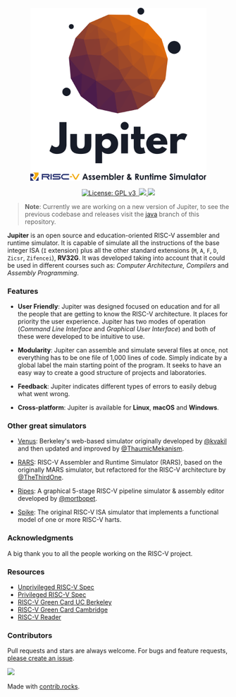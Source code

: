 <p align="center">
  <a href="https://github.com/andrescv/Jupiter/">
    <img src="./.github/jupiter.png" alt="Jupiter" width="400">
  </a>
</p>

<p align="center">
  <a href="https://github.com/andrescv/Jupiter/blob/master/LICENSE">
    <img src="https://img.shields.io/badge/License-GPL%20v3-blue.svg" alt="License: GPL v3">
  </a>
  <a href="https://github.com/andrescv/jupiter/actions/workflows/ci.yml">
    <img src="https://github.com/andrescv/jupiter/actions/workflows/ci.yml/badge.svg?branch=next" alt="">
  </a>
  <a href="https://codecov.io/gh/andrescv/jupiter" > 
    <img src="https://codecov.io/gh/andrescv/jupiter/branch/next/graph/badge.svg?token=FpiLNNzYj8"/> 
  </a>
  <a href="https://github.com/andrescv/Jupiter/releases">
    <img src="https://img.shields.io/github/downloads/andrescv/Jupiter/total.svg">
  </a>
</p>

> **Note**: Currently we are working on a new version of Jupiter, to see the previous codebase and releases visit the [java](https://github.com/andrescv/jupiter/tree/java) branch of this repository.

**Jupiter** is an open source and education-oriented RISC-V assembler and runtime simulator. It is capable of simulate all the instructions of the base integer ISA (`I` extension) plus all the other standard extensions (`M`, `A`, `F`, `D`, `Zicsr`, `Zifencei`), **RV32G**. It was developed taking into account that it could be used in different courses such as: _Computer Architecture, Compilers_ and _Assembly Programming_.

### Features

- **User Friendly**: Jupiter was designed focused on education and for all the people that are getting to know the RISC-V architecture. It places for priority the user experience. Jupiter has two modes of operation (_Command Line Interface_ and _Graphical User Interface_) and both of these were developed to be intuitive to use.

- **Modularity**: Jupiter can assemble and simulate several files at once, not everything has to be one file of 1,000 lines of code. Simply indicate by a global label the main starting point of the program. It seeks to have an easy way to create a good structure of projects and laboratories.

- **Feedback**: Jupiter indicates different types of errors to easily debug what went wrong.

- **Cross-platform**: Jupiter is available for **Linux**, **macOS** and **Windows**.

### Other great simulators

- [Venus](https://github.com/ThaumicMekanism/venusbackend): Berkeley's web-based simulator originally developed by [@kvakil](https://github.com/kvakil) and then updated and improved by [@ThaumicMekanism](https://github.com/ThaumicMekanism).

- [RARS](https://github.com/TheThirdOne/rars): RISC-V Assembler and Runtime Simulator (RARS), based on the originally MARS simulator, but refactored for the RISC-V architecture by [@TheThirdOne](https://github.com/TheThirdOne).

- [Ripes](https://github.com/mortbopet/Ripes): A graphical 5-stage RISC-V pipeline simulator & assembly editor developed by [@mortbopet](https://github.com/mortbopet).

- [Spike](https://github.com/riscv-software-src/riscv-isa-sim): The original RISC-V ISA simulator that implements a functional model of one or more RISC-V harts.

### Acknowledgments

A big thank you to all the people working on the RISC-V project.

### Resources

- [Unprivileged RISC-V Spec](https://github.com/riscv/riscv-isa-manual/releases/download/Ratified-IMAFDQC/riscv-spec-20191213.pdf)
- [Privileged RISC-V Spec](https://github.com/riscv/riscv-isa-manual/releases/download/Priv-v1.12/riscv-privileged-20211203.pdf)
- [RISC-V Green Card UC Berkeley](https://www.cl.cam.ac.uk/teaching/1617/ECAD+Arch/files/docs/RISCVGreenCardv8-20151013.pdf)
- [RISC-V Green Card Cambridge](https://www.cl.cam.ac.uk/teaching/1617/ECAD+Arch/files/docs/RISCVGreenCardv8-20151013.pdf)
- [RISC-V Reader](http://riscbook.com/)

### Contributors

Pull requests and stars are always welcome. For bugs and feature requests, [please create an issue](https://github.com/andrescv/Jupiter/issues/new).

<a href="https://github.com/andrescv/jupiter/graphs/contributors">
  <img src="https://contrib.rocks/image?repo=andrescv/jupiter" />
</a>

Made with [contrib.rocks](https://contrib.rocks).
